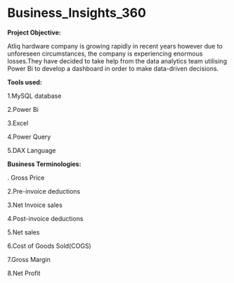 # Business_Insights_360

**Project Objective:**

Atliq hardware company is growing rapidly in recent years however due to unforeseen circumstances, the company is experiencing enormous losses.They have decided to take help from the data analytics team utilising Power Bi to develop a dashboard in order to make data-driven decisions. 

**Tools used:**

1.MySQL database

2.Power Bi

3.Excel

4.Power Query

5.DAX Language


**Business Terminologies:**
 
 . Gross Price

 2.Pre-invoice deductions

 3.Net Invoice sales

 4.Post-invoice deductions

 5.Net sales

 6.Cost of Goods Sold(COGS)
 
 7.Gross Margin

 8.Net Profit
